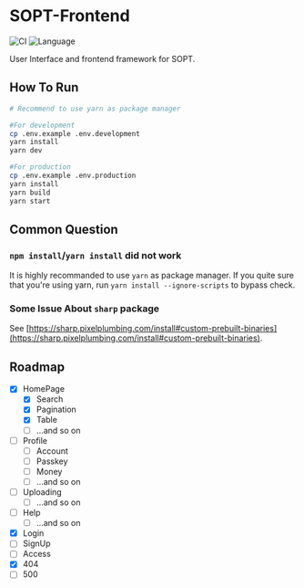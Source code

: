 # SOPT-Frontend

![CI](https://github.com/NJUPT-NYR/SOPT-Frontend/workflows/CI/badge.svg) ![Language](https://img.shields.io/badge/language-typescript-blue.svg?label=language)

User Interface and frontend framework for SOPT.

## How To Run

```sh
# Recommend to use yarn as package manager

#For development
cp .env.example .env.development
yarn install
yarn dev

#For production
cp .env.example .env.production
yarn install
yarn build
yarn start
```

## Common Question

### `npm install`/`yarn install` did not work

It is highly recommanded to use `yarn` as package manager. If you quite sure that you're using yarn, run `yarn install --ignore-scripts` to bypass check.

### Some Issue About `sharp` package

See [https://sharp.pixelplumbing.com/install#custom-prebuilt-binaries](https://sharp.pixelplumbing.com/install#custom-prebuilt-binaries).

## Roadmap

- [x] HomePage
  - [x] Search
  - [x] Pagination
  - [x] Table
  - [ ] ...and so on
- [ ] Profile
  - [ ] Account
  - [ ] Passkey
  - [ ] Money
  - [ ] ...and so on
- [ ] Uploading
  - [ ] ...and so on
- [ ] Help
  - [ ] ...and so on
- [x] Login
- [ ] SignUp
- [ ] Access
- [x] 404
- [ ] 500
